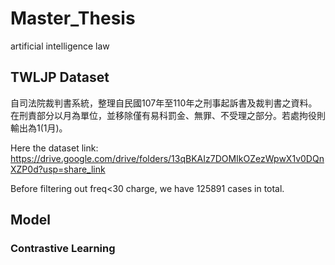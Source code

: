 # Master_Thesis
artificial intelligence law
## TWLJP Dataset
自司法院裁判書系統，整理自民國107年至110年之刑事起訴書及裁判書之資料。
在刑責部分以月為單位，並移除僅有易科罰金、無罪、不受理之部分。若處拘役則輸出為1(1月)。

Here the dataset link: https://drive.google.com/drive/folders/13qBKAIz7DOMIkOZezWpwX1v0DQnXZP0d?usp=share_link

Before filtering out freq<30 charge, we have 125891 cases in total.


## Model
### Contrastive Learning

